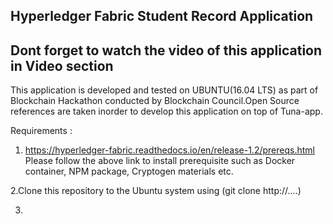## Hyperledger Fabric Student Record Application
## Dont forget to watch the video of this application in Video section

 This application is developed and tested on UBUNTU(16.04 LTS) as part of Blockchain Hackathon conducted by Blockchain Council.Open Source references are taken inorder to  develop this application on top of Tuna-app.
 
Requirements :
1. https://hyperledger-fabric.readthedocs.io/en/release-1.2/prereqs.html
Please follow the above link to install prerequisite such as Docker container, NPM package, Cryptogen materials etc.

2.Clone this repository to the Ubuntu system using (git clone http://....) 

3.
